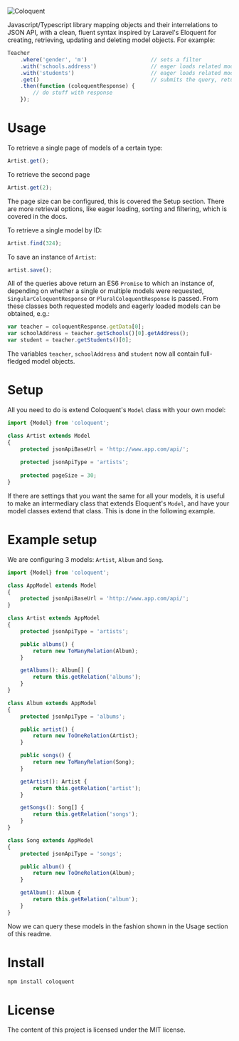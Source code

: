![Coloquent](https://user-images.githubusercontent.com/8791690/28809863-5c362a1c-7686-11e7-96d4-823b9ab9c3c2.png)

Javascript/Typescript library mapping objects and their interrelations to JSON API, with a clean, fluent syntax inspired by Laravel's Eloquent for creating, retrieving, updating and deleting model objects. For example:

```javascript
Teacher
    .where('gender', 'm')                    // sets a filter
    .with('schools.address')                 // eager loads related models
    .with('students')                        // eager loads related models
    .get()                                   // submits the query, returns an ES6 Promise
    .then(function (coloquentResponse) {
        // do stuff with response
    });
```

# Usage

To retrieve a single page of models of a certain type:

```javascript
Artist.get();
```

To retrieve the second page

```javascript
Artist.get(2);
```

The page size can be configured, this is covered the Setup section. There are more retrieval options, like eager loading, sorting and filtering, which is covered in the docs.

To retrieve a single model by ID:
```javascript
Artist.find(324);
```

To save an instance of `Artist`:

```javascript
artist.save();
```

All of the queries above return an ES6 `Promise` to which an instance of, depending on whether a single or multiple models were requested, `SingularColoquentResponse` or `PluralColoquentResponse` is passed. From these classes both requested models and eagerly loaded models can be obtained, e.g.:

```javascript
var teacher = coloquentResponse.getData[0];
var schoolAddress = teacher.getSchools()[0].getAddress();
var student = teacher.getStudents()[0];
```

The variables `teacher`, `schoolAddress` and `student` now all contain full-fledged model objects.

# Setup

All you need to do is extend Coloquent's `Model` class with your own model: 

```javascript
import {Model} from 'coloquent';

class Artist extends Model
{
    protected jsonApiBaseUrl = 'http://www.app.com/api/';
    
    protected jsonApiType = 'artists';
    
    protected pageSize = 30;
}
```

If there are settings that you want the same for all your models, it is useful to make an intermediary class that extends Eloquent's `Model`, and have your model classes extend that class. This is done in the following example.

# Example setup
We are configuring 3 models: `Artist`, `Album` and `Song`.

```javascript
import {Model} from 'coloquent';

class AppModel extends Model
{
    protected jsonApiBaseUrl = 'http://www.app.com/api/';
}

class Artist extends AppModel
{
    protected jsonApiType = 'artists';

    public albums() {
        return new ToManyRelation(Album);
    }

    getAlbums(): Album[] {
        return this.getRelation('albums');
    }
}

class Album extends AppModel
{
    protected jsonApiType = 'albums';

    public artist() {
        return new ToOneRelation(Artist);
    }

    public songs() {
        return new ToManyRelation(Song);
    }

    getArtist(): Artist {
        return this.getRelation('artist');
    }

    getSongs(): Song[] {
        return this.getRelation('songs');
    }
}

class Song extends AppModel
{
    protected jsonApiType = 'songs';

    public album() {
        return new ToOneRelation(Album);
    }

    getAlbum(): Album {
        return this.getRelation('album');
    }
}
```

Now we can query these models in the fashion shown in the Usage section of this readme.

# Install


```bash
npm install coloquent
```

# License

The content of this project is licensed under the MIT license.